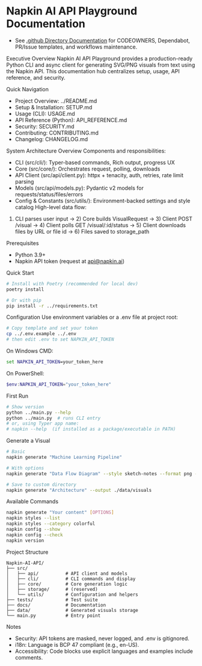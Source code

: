 # Napkin AI API Playground Documentation
- See [.github Directory Documentation](GITHUB_FOLDER.md) for CODEOWNERS, Dependabot, PR/Issue templates, and workflows maintenance.

Executive Overview
Napkin AI API Playground provides a production-ready Python CLI and async client for generating SVG/PNG visuals from text using the Napkin API. This documentation hub centralizes setup, usage, API reference, and security.

Quick Navigation
- Project Overview: ../README.md
- Setup & Installation: SETUP.md
- Usage (CLI): USAGE.md
- API Reference (Python): API_REFERENCE.md
- Security: SECURITY.md
- Contributing: CONTRIBUTING.md
- Changelog: CHANGELOG.md

System Architecture Overview
Components and responsibilities:
- CLI (src/cli/): Typer-based commands, Rich output, progress UX
- Core (src/core/): Orchestrates request, polling, downloads
- API Client (src/api/client.py): httpx + tenacity, auth, retries, rate limit parsing
- Models (src/api/models.py): Pydantic v2 models for requests/status/files/errors
- Config & Constants (src/utils/): Environment-backed settings and style catalog
High-level data flow:
1) CLI parses user input -> 2) Core builds VisualRequest -> 3) Client POST /visual -> 4) Client polls GET /visual/:id/status -> 5) Client downloads files by URL or file id -> 6) Files saved to storage_path

Prerequisites
- Python 3.9+
- Napkin API token (request at api@napkin.ai)

Quick Start
```bash
# Install with Poetry (recommended for local dev)
poetry install

# Or with pip
pip install -r ../requirements.txt
```

Configuration
Use environment variables or a .env file at project root:
```bash
# Copy template and set your token
cp ../.env.example ../.env
# then edit .env to set NAPKIN_API_TOKEN
```
On Windows CMD:
```bat
set NAPKIN_API_TOKEN=your_token_here
```
On PowerShell:
```powershell
$env:NAPKIN_API_TOKEN="your_token_here"
```

First Run
```bash
# Show version
python ../main.py --help
python ../main.py  # runs CLI entry
# or, using Typer app name:
# napkin --help  (if installed as a package/executable in PATH)
```

Generate a Visual
```bash
# Basic
napkin generate "Machine Learning Pipeline"

# With options
napkin generate "Data Flow Diagram" --style sketch-notes --format png --width 1920 --height 1080

# Save to custom directory
napkin generate "Architecture" --output ./data/visuals
```

Available Commands
```bash
napkin generate "Your content" [OPTIONS]
napkin styles --list
napkin styles --category colorful
napkin config --show
napkin config --check
napkin version
```

Project Structure
```
Napkin-AI-API/
├── src/
│   ├── api/          # API client and models
│   ├── cli/          # CLI commands and display
│   ├── core/         # Core generation logic
│   ├── storage/      # (reserved)
│   └── utils/        # Configuration and helpers
├── tests/            # Test suite
├── docs/             # Documentation
├── data/             # Generated visuals storage
└── main.py           # Entry point
```

Notes
- Security: API tokens are masked, never logged, and .env is gitignored.
- i18n: Language is BCP 47 compliant (e.g., en-US).
- Accessibility: Code blocks use explicit languages and examples include comments.